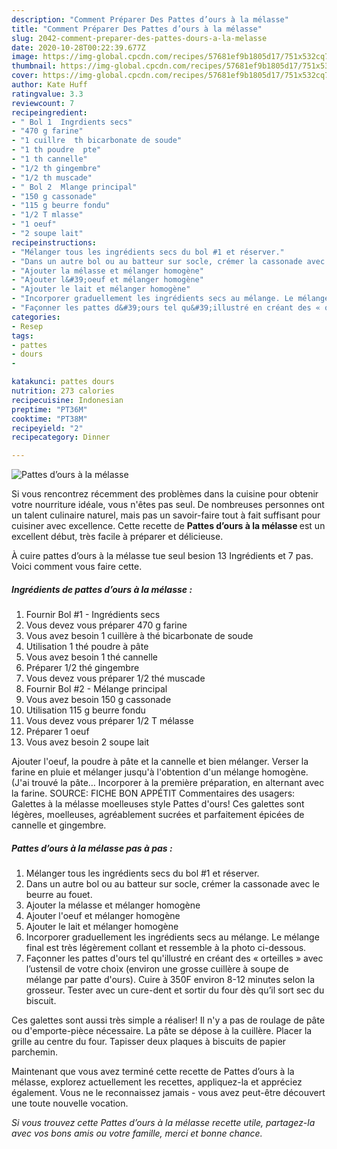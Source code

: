 ```yaml
---
description: "Comment Préparer Des Pattes d’ours à la mélasse"
title: "Comment Préparer Des Pattes d’ours à la mélasse"
slug: 2042-comment-preparer-des-pattes-dours-a-la-melasse
date: 2020-10-28T00:22:39.677Z
image: https://img-global.cpcdn.com/recipes/57681ef9b1805d17/751x532cq70/pattes-dours-a-la-melasse-photo-principale-de-la-recette.jpg
thumbnail: https://img-global.cpcdn.com/recipes/57681ef9b1805d17/751x532cq70/pattes-dours-a-la-melasse-photo-principale-de-la-recette.jpg
cover: https://img-global.cpcdn.com/recipes/57681ef9b1805d17/751x532cq70/pattes-dours-a-la-melasse-photo-principale-de-la-recette.jpg
author: Kate Huff
ratingvalue: 3.3
reviewcount: 7
recipeingredient:
- " Bol 1  Ingrdients secs"
- "470 g farine"
- "1 cuillre  th bicarbonate de soude"
- "1 th poudre  pte"
- "1 th cannelle"
- "1/2 th gingembre"
- "1/2 th muscade"
- " Bol 2  Mlange principal"
- "150 g cassonade"
- "115 g beurre fondu"
- "1/2 T mlasse"
- "1 oeuf"
- "2 soupe lait"
recipeinstructions:
- "Mélanger tous les ingrédients secs du bol #1 et réserver."
- "Dans un autre bol ou au batteur sur socle, crémer la cassonade avec le beurre au fouet."
- "Ajouter la mélasse et mélanger homogène"
- "Ajouter l&#39;oeuf et mélanger homogène"
- "Ajouter le lait et mélanger homogène"
- "Incorporer graduellement les ingrédients secs au mélange. Le mélange final est très légèrement collant et ressemble à la photo ci-dessous."
- "Façonner les pattes d&#39;ours tel qu&#39;illustré en créant des « orteilles » avec l’ustensil de votre choix (environ une grosse cuillère à soupe de mélange par patte d&#39;ours). Cuire à 350F environ 8-12 minutes selon la grosseur. Tester avec un cure-dent et sortir du four dès qu’il sort sec du biscuit."
categories:
- Resep
tags:
- pattes
- dours
- 

katakunci: pattes dours  
nutrition: 273 calories
recipecuisine: Indonesian
preptime: "PT36M"
cooktime: "PT38M"
recipeyield: "2"
recipecategory: Dinner

---
```



![Pattes d’ours à la mélasse](https://img-global.cpcdn.com/recipes/57681ef9b1805d17/751x532cq70/pattes-dours-a-la-melasse-photo-principale-de-la-recette.jpg)

Si vous rencontrez récemment des problèmes dans la cuisine pour obtenir votre nourriture idéale, vous n'êtes pas seul. De nombreuses personnes ont un talent culinaire naturel, mais pas un savoir-faire tout à fait suffisant pour cuisiner avec excellence. Cette recette de <strong> Pattes d’ours à la mélasse </strong> est un excellent début, très facile à préparer et délicieuse.

<!--inarticleads1-->

À cuire pattes d’ours à la mélasse tue seul besion 13 Ingrédients et 7 pas. Voici comment vous faire cette.

##### Ingrédients de pattes d’ours à la mélasse :

1. Fournir  Bol #1 - Ingrédients secs
1. Vous devez vous préparer 470 g farine
1. Vous avez besoin 1 cuillère à thé bicarbonate de soude
1. Utilisation 1 thé poudre à pâte
1. Vous avez besoin 1 thé cannelle
1. Préparer 1/2 thé gingembre
1. Vous devez vous préparer 1/2 thé muscade
1. Fournir  Bol #2 - Mélange principal
1. Vous avez besoin 150 g cassonade
1. Utilisation 115 g beurre fondu
1. Vous devez vous préparer 1/2 T mélasse
1. Préparer 1 oeuf
1. Vous avez besoin 2 soupe lait


Ajouter l&#39;oeuf, la poudre à pâte et la cannelle et bien mélanger. Verser la farine en pluie et mélanger jusqu&#39;à l&#39;obtention d&#39;un mélange homogène. (J&#39;ai trouvé la pâte… Incorporer à la première préparation, en alternant avec la farine. SOURCE: FICHE BON APPÉTIT Commentaires des usagers: Galettes à la mélasse moelleuses style Pattes d&#39;ours! Ces galettes sont légères, moelleuses, agréablement sucrées et parfaitement épicées de cannelle et gingembre. 

<!--inarticleads2-->

##### Pattes d’ours à la mélasse pas à pas :

1. Mélanger tous les ingrédients secs du bol #1 et réserver.
1. Dans un autre bol ou au batteur sur socle, crémer la cassonade avec le beurre au fouet.
1. Ajouter la mélasse et mélanger homogène
1. Ajouter l&#39;oeuf et mélanger homogène
1. Ajouter le lait et mélanger homogène
1. Incorporer graduellement les ingrédients secs au mélange. Le mélange final est très légèrement collant et ressemble à la photo ci-dessous.
1. Façonner les pattes d&#39;ours tel qu&#39;illustré en créant des « orteilles » avec l’ustensil de votre choix (environ une grosse cuillère à soupe de mélange par patte d&#39;ours). Cuire à 350F environ 8-12 minutes selon la grosseur. Tester avec un cure-dent et sortir du four dès qu’il sort sec du biscuit.


Ces galettes sont aussi très simple a réaliser! Il n&#39;y a pas de roulage de pâte ou d&#39;emporte-pièce nécessaire. La pâte se dépose à la cuillère. Placer la grille au centre du four. Tapisser deux plaques à biscuits de papier parchemin. 

<!--inarticleads1-->

<p>
Maintenant que vous avez terminé cette recette de Pattes d’ours à la mélasse, explorez actuellement les recettes, appliquez-la et appréciez également. Vous ne le reconnaissez jamais - vous avez peut-être découvert une toute nouvelle vocation.
</p>

<p>
<i>Si vous trouvez cette Pattes d’ours à la mélasse recette utile, partagez-la avec vos bons amis ou votre famille, merci et bonne chance.</i>
</p>
